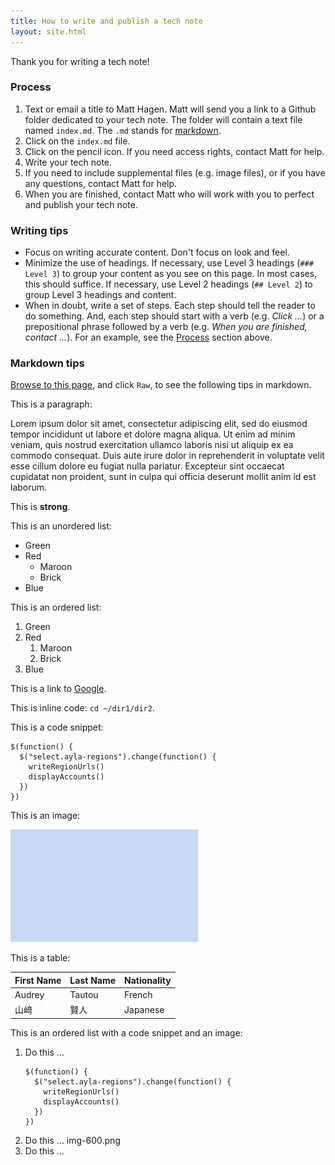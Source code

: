 ```yaml
---
title: How to write and publish a tech note
layout: site.html
---
```


Thank you for writing a tech note!

### Process

1. Text or email a title to Matt Hagen. Matt will send you a link to a Github folder dedicated to your tech note. The folder will contain a text file named `index.md`. The `.md` stands for [markdown](https://guides.github.com/features/mastering-markdown). 
1. Click on the `index.md` file.
1. Click on the pencil icon. If you need access rights, contact Matt for help.
1. Write your tech note. 
1. If you need to include supplemental files (e.g. image files), or if you have any questions, contact Matt for help.
1. When you are finished, contact Matt who will work with you to perfect and publish your tech note. 

### Writing tips

* Focus on writing accurate content. Don't focus on look and feel.
* Minimize the use of headings. If necessary, use Level 3 headings (`### Level 3`) to group your content as you see on this page. In most cases, this should suffice. If necessary, use Level 2 headings (`## Level 2`) to group Level 3 headings and content.
* When in doubt, write a set of steps. Each step should tell the reader to do something. And, each step should start with a verb (e.g. *Click ...*) or a prepositional phrase followed by a verb (e.g. *When you are finished, contact ...*). For an example, see the [Process](#process) section above.

### Markdown tips

[Browse to this page](https://github.com/AylaNetworks/ayla-documentation/blob/master/src/tech-notes/how-to-write-and-publish-a-tech-note/index.md), and click `Raw`, to see the following tips in markdown.

This is a paragraph:

Lorem ipsum dolor sit amet, consectetur adipiscing elit, sed do eiusmod tempor incididunt ut labore et dolore magna aliqua. Ut enim ad minim veniam, quis nostrud exercitation ullamco laboris nisi ut aliquip ex ea commodo consequat. Duis aute irure dolor in reprehenderit in voluptate velit esse cillum dolore eu fugiat nulla pariatur. Excepteur sint occaecat cupidatat non proident, sunt in culpa qui officia deserunt mollit anim id est laborum.

This is **strong**.

This is an unordered list:

* Green
* Red
    * Maroon
    * Brick
* Blue

This is an ordered list:

1. Green
1. Red
    1. Maroon
    1. Brick
1. Blue 

This is a link to [Google](https://www.google.com/).

This is inline code: `cd ~/dir1/dir2`.

This is a code snippet:

```
$(function() {
  $("select.ayla-regions").change(function() {
    writeRegionUrls()
    displayAccounts()
  })
})
```

This is an image:

<img src="img-600.png" width="300" height="180">

This is a table:

|First Name|Last Name|Nationality|
|-|-|-|
|Audrey|Tautou|French|
|山﨑|賢人|Japanese|

This is an ordered list with a code snippet and an image:

1. Do this ...
    ```
    $(function() {
      $("select.ayla-regions").change(function() {
        writeRegionUrls()
        displayAccounts()
      })
    })
    ```
1. Do this ...
    img-600.png
1. Do this ...